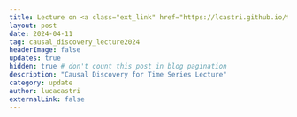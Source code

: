 ```yaml
---
title: Lecture on <a class="ext_link" href="https://lcastri.github.io/talk/causal_discovery_ts_data_lecture.pdf">Causal Discovery for Time-Series Data</a> in the Artificial Intelligence course of the Computer Science program at the University of Padua.
layout: post
date: 2024-04-11
tag: causal_discovery_lecture2024
headerImage: false
updates: true
hidden: true # don't count this post in blog pagination
description: "Causal Discovery for Time Series Lecture"
category: update
author: lucacastri
externalLink: false
---
```

